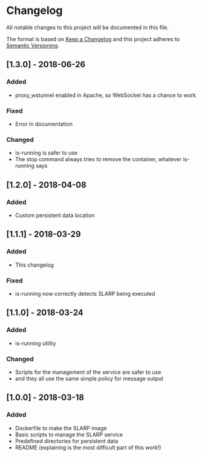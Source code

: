 # Changelog

All notable changes to this project will be documented in this file.

The format is based on [Keep a Changelog](https://keepachangelog.com/en/1.0.0/)
and this project adheres to [Semantic Versioning](https://semver.org/spec/v2.0.0.html).


## [1.3.0] - 2018-06-26

### Added

- proxy_wstunnel enabled in Apache, so WebSocket has a chance to work

### Fixed

- Error in documentation

### Changed

- is-running is safer to use
- The stop command always tries to remove the container, whatever is-running says


## [1.2.0] - 2018-04-08

### Added

- Custom persistent data location


## [1.1.1] - 2018-03-29

### Added

- This changelog

### Fixed

- is-running now correctly detects SLARP being executed


## [1.1.0] - 2018-03-24

### Added

- is-running utility

### Changed

- Scripts for the management of the service are safer to use
- and they all use the same simple policy for message output


## [1.0.0] - 2018-03-18

### Added

- Dockerfile to make the SLARP image
- Basic scripts to manage the SLARP service
- Predefined directories for persistent data
- README (explaining is the most difficult part of this work!)
